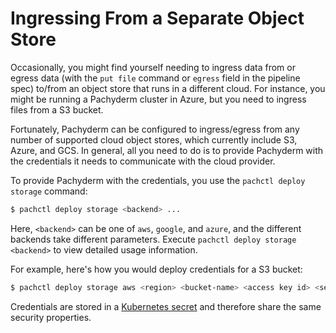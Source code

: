 # Ingressing From a Separate Object Store

Occasionally, you might find yourself needing to ingress data from or egress data (with the `put file` command or `egress` field in the pipeline spec) to/from an object store that runs in a different cloud. For instance, you might be running a Pachyderm cluster in Azure, but you need to ingress files from a S3 bucket.

Fortunately, Pachyderm can be configured to ingress/egress from any number of supported cloud object stores, which currently include S3, Azure, and GCS.  In general, all you need to do is to provide Pachyderm with the credentials it needs to communicate with the cloud provider.

To provide Pachyderm with the credentials, you use the `pachctl deploy storage` command:

```bash
$ pachctl deploy storage <backend> ...
```

Here, `<backend>` can be one of `aws`, `google`, and `azure`, and the different backends take different parameters. Execute `pachctl deploy storage <backend>` to view detailed usage information.

For example, here's how you would deploy credentials for a S3 bucket:

```bash
$ pachctl deploy storage aws <region> <bucket-name> <access key id> <secret access key>
```

Credentials are stored in a [Kubernetes secret](https://kubernetes.io/docs/concepts/configuration/secret/) and therefore share the same security properties.

